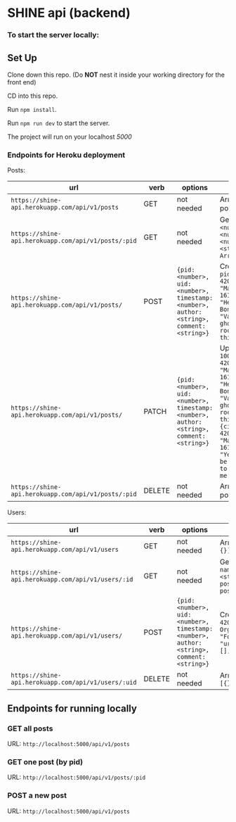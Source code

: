 # SHINE api (backend)

### To start the server locally:
## Set Up

Clone down this repo. (Do **NOT** nest it inside your working directory for the front end)

CD into this repo.

Run `npm install`.

Run `npm run dev` to start the server.

The project will run on your localhost *5000*

### Endpoints for Heroku deployment

Posts:

| url | verb | options | sample response |
| ----|------|---------|---------------- |
| `https://shine-api.herokuapp.com/api/v1/posts` | GET | not needed | Array of all existing posts: `[{}, {}]` |
| `https://shine-api.herokuapp.com/api/v1/posts/:pid` | GET | not needed | Get one post: `{pid: <number>, uid: <number>, timestamp: <number>, author: <string>, replies: Array<any>}` |
| `https://shine-api.herokuapp.com/api/v1/posts/` | POST | `{pid: <number>, uid: <number>, timestamp: <number>, author: <string>, comment: <string>}` | Create new post: `{ pid: 1003,uid: 42003,author: "Marceline",timestamp: 1618485896651,title: "Hello, Bonnibel",content: "Vampires can't beat ghosts. It's like a rock-paper-scissors thing.",replies: []}` |
| `https://shine-api.herokuapp.com/api/v1/posts/` | PATCH | `{pid: <number>, uid: <number>, timestamp: <number>, author: <string>, comment: <string>}` | Update post: `{ pid: 1003,uid: 42003,author: "Marceline",timestamp: 1618485896651,title: "Hello, Bonnibel",content: "Vampires can't beat ghosts. It's like a rock-paper-scissors thing.",replies: [ {cid: 1001-2,uid: 42003,author: "Marceline",timestamp: 1618487224495,body: "Yeah, I want you to be proud. I want you to be proud of me!",}]}` | 
| `https://shine-api.herokuapp.com/api/v1/posts/:pid` | DELETE | not needed | Array of all remaining posts: `[{}, {}]` |

Users:

| url | verb | options | sample response |
| ----|------|---------|---------------- |
| `https://shine-api.herokuapp.com/api/v1/users` | GET | not needed | Array of all existing users: `[{}, {}]` |
| `https://shine-api.herokuapp.com/api/v1/users/:id` | GET | not needed | Get one user: `{uid: <number>, name: <string>, screenName: <string>, password: <string>, postsLiked: <array>, postsSaved: <array>}` |
| `https://shine-api.herokuapp.com/api/v1/users/` | POST | `{pid: <number>, uid: <number>, timestamp: <number>, author: <string>, comment: <string>}` | Create new user: `{ uid: 42001,name: "Leia Organa",screenName: "ForceQueen",password: "urMyOnlyHope2021",postsLiked: [],postsSaved: []` | 
| `https://shine-api.herokuapp.com/api/v1/users/:uid` | DELETE | not needed | Array of all remaining posts: `[{}, {}]` |


## Endpoints for running locally

### GET all posts
URL: `http://localhost:5000/api/v1/posts`

### GET one post (by pid)
URL: `http://localhost:5000/api/v1/posts/:pid`

### POST a new post
URL: `http://localhost:5000/api/v1/posts`

